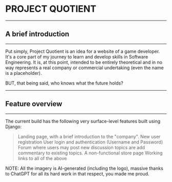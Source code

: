 # PROJECT QUOTIENT

-----------------------------------------------------------------------------------------------------
## A brief introduction
-----------------------------------------------------------------------------------------------------

Put simply, Project Quotient is an idea for a website of a game developer. It's a core part of my
journey to learn and develop skills in Software Engineering. It is, at this point, intended to be
entirely theoretical and in no way represents a real company or commercial undertaking (even the
name is a placeholder).

BUT, that being said, who knows what the future holds?

-----------------------------------------------------------------------------------------------------
## Feature overview
-----------------------------------------------------------------------------------------------------

The current build has the following very surface-level features built using Django:
> Landing page, with a brief introduction to the "company".
> New user registration
> User login and authentication (Username and Password)
> Forum where users may post new discussion topics are add commentary to existing topics.
> A non-functional store page Working links to all of the above

NOTE: All the imagery is AI-generated (including the logo), massive thanks to ChatGPT for all its
hard work in that respect, you made me proud.
